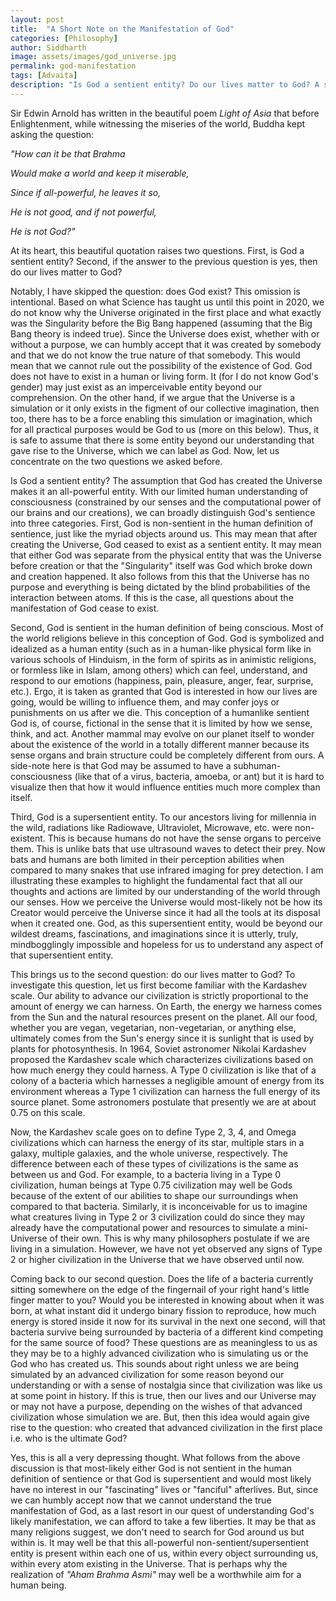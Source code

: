 ```yaml
---
layout: post
title:  "A Short Note on the Manifestation of God"
categories: [Philosophy]
author: Siddharth
image: assets/images/god_universe.jpg
permalink: god-manifestation
tags: [Advaita]
description: "Is God a sentient entity? Do our lives matter to God? A short investigation."
---
```

Sir Edwin Arnold has written in the beautiful poem <i>Light of Asia</i> that before Enlightenment, while witnessing the miseries of the world, Buddha kept asking the question:

<i>"How can it be that Brahma</i>

<i>Would make a world and keep it miserable,</i>

<i>Since if all-powerful, he leaves it so,</i>

<i>He is not good, and if not powerful,</i>

<i>He is not God?"</i>

At its heart, this beautiful quotation raises two questions. First, is God a sentient entity? Second, if the answer to the previous question is yes, then do our lives matter to God? 

Notably, I have skipped the question: does God exist? This omission is intentional. Based on what Science has taught us until this point in 2020, we do not know why the Universe originated in the first place and what exactly was the Singularity before the Big Bang happened (assuming that the Big Bang theory is indeed true). Since the Universe does exist, whether with or without a purpose, we can humbly accept that it was created by somebody and that we do not know the true nature of that somebody. This would mean that we cannot rule out the possibility of the existence of God. God does not have to exist in a human or living form. It (for I do not know God's gender) may just exist as an imperceivable entity beyond our comprehension. On the other hand, if we argue that the Universe is a simulation or it only exists in the figment of our collective imagination, then too, there has to be a force enabling this simulation or imagination, which for all practical purposes would be God to us (more on this below). Thus, it is safe to assume that there is some entity beyond our understanding that gave rise to the Universe, which we can label as God. Now, let us concentrate on the two questions we asked before.

Is God a sentient entity? The assumption that God has created the Universe makes it an all-powerful entity. With our limited human understanding of consciousness (constrained by our senses and the computational power of our brains and our creations), we can broadly distinguish God's sentience into three categories. First, God is non-sentient in the human definition of sentience, just like the myriad objects around us. This may mean that after creating the Universe, God ceased to exist as a sentient entity. It may mean that either God was separate from the physical entity that was the Universe before creation or that the "Singularity" itself was God which broke down and creation happened. It also follows from this that the Universe has no purpose and everything is being dictated by the blind probabilities of the interaction between atoms. If this is the case, all questions about the manifestation of God cease to exist.

Second, God is sentient in the human definition of being conscious. Most of the world religions believe in this conception of God. God is symbolized and idealized as a human entity (such as in a human-like physical form like in various schools of Hinduism, in the form of spirits as in animistic religions, or formless like in Islam, among others) which can feel, understand, and respond to our emotions (happiness, pain, pleasure, anger, fear, surprise, etc.). Ergo, it is taken as granted that God is interested in how our lives are going, would be willing to influence them, and may confer joys or punishments on us after we die. This conception of a humanlike sentient God is, of course, fictional in the sense that it is limited by how we sense, think, and act. Another mammal may evolve on our planet itself to wonder about the existence of the world in a totally different manner because its sense organs and brain structure could be completely different from ours. A side-note here is that God may be assumed to have a subhuman-consciousness (like that of a virus, bacteria, amoeba, or ant) but it is hard to visualize then that how it would influence entities much more complex than itself. 

Third, God is a supersentient entity. To our ancestors living for millennia in the wild, radiations like Radiowave, Ultraviolet, Microwave, etc. were non-existent. This is because humans do not have the sense organs to perceive them. This is unlike bats that use ultrasound waves to detect their prey. Now bats and humans are both limited in their perception abilities when compared to many snakes that use infrared imaging for prey detection. I am illustrating these examples to highlight the fundamental fact that all our thoughts and actions are limited by our understanding of the world through our senses. How we perceive the Universe would most-likely not be how its Creator would perceive the Universe since it had all the tools at its disposal when it created one. God, as this supersentient entity, would be beyond our wildest dreams, fascinations, and imaginations since it is utterly, truly, mindbogglingly impossible and hopeless for us to understand any aspect of that supersentient entity.

This brings us to the second question: do our lives matter to God? To investigate this question, let us first become familiar with the Kardashev scale. Our ability to advance our civilization is strictly proportional to the amount of energy we can harness. On Earth, the energy we harness comes from the Sun and the natural resources present on the planet. All our food, whether you are vegan, vegetarian, non-vegetarian, or anything else, ultimately comes from the Sun's energy since it is sunlight that is used by plants for photosynthesis. In 1964, Soviet astronomer Nikolai Kardashev proposed the Kardashev scale which characterizes civilizations based on how much energy they could harness. A Type 0 civilization is like that of a colony of a bacteria which harnesses a negligible amount of energy from its environment whereas a Type 1 civilization can harness the full energy of its source planet. Some astronomers postulate that presently we are at about 0.75 on this scale.

Now, the Kardashev scale goes on to define Type 2, 3, 4, and Omega civilizations which can harness the energy of its star, multiple stars in a galaxy, multiple galaxies, and the whole universe, respectively. The difference between each of these types of civilizations is the same as between us and God. For example, to a bacteria living in a Type 0 civilization, human beings at Type 0.75 civilization may well be Gods because of the extent of our abilities to shape our surroundings when compared to that bacteria. Similarly, it is inconceivable for us to imagine what creatures living in Type 2 or 3 civilization could do since they may already have the computational power and resources to simulate a mini-Universe of their own. This is why many philosophers postulate if we are living in a simulation. However, we have not yet observed any signs of Type 2 or higher civilization in the Universe that we have observed until now.

Coming back to our second question. Does the life of a bacteria currently sitting somewhere on the edge of the fingernail of your right hand's little finger matter to you? Would you be interested in knowing about when it was born, at what instant did it undergo binary fission to reproduce, how much energy is stored inside it now for its survival in the next one second, will that bacteria survive being surrounded by bacteria of a different kind competing for the same source of food? These questions are as meaningless to us as they may be to a highly advanced civilization who is simulating us or the God who has created us. This sounds about right unless we are being simulated by an advanced civilization for some reason beyond our understanding or with a sense of nostalgia since that civilization was like us at some point in history. If this is true, then our lives and our Universe may or may not have a purpose, depending on the wishes of that advanced civilization whose simulation we are. But, then this idea would again give rise to the question: who created that advanced civilization in the first place i.e. who is the ultimate God?

Yes, this is all a very depressing thought. What follows from the above discussion is that most-likely either God is not sentient in the human definition of sentience or that God is supersentient and would most likely have no interest in our "fascinating" lives or "fanciful" afterlives. But, since we can humbly accept now that we cannot understand the true manifestation of God, as a last resort in our quest of understanding God's likely manifestation, we can afford to take a few liberties. It may be that as many religions suggest, we don't need to search for God around us but within is. It may well be that this all-powerful non-sentient/supersentient entity is present within each one of us, within every object surrounding us, within every atom existing in the Universe. That is perhaps why the realization of <i>"Aham Brahma Asmi"</i> may well be a worthwhile aim for a human being.
